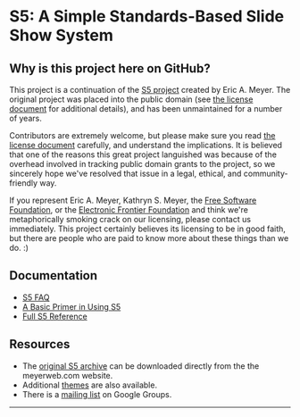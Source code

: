 # S5: A Simple Standards-Based Slide Show System #

## Why is this project here on GitHub?

This project is a continuation of the [S5 project][s5] created by Eric
A. Meyer. The original project was placed into the public domain (see
[the license document][license] for additional details), and has been
unmaintained for a number of years.

Contributors are extremely welcome, but please make sure you read [the
license document][license] carefully, and understand the implications.
It is believed that one of the reasons this great project languished was
because of the overhead involved in tracking public domain grants to the
project, so we sincerely hope we've resolved that issue in a legal,
ethical, and community-friendly way.

If you represent Eric A. Meyer, Kathryn S. Meyer, the [Free Software
Foundation][fsf], or the [Electronic Frontier Foundation][eff] and think
we're metaphorically smoking crack on our licensing, please contact us
immediately. This project certainly believes its licensing to be in good
faith, but there are people who are paid to know more about these things
than we do. :)

## Documentation

- [S5 FAQ][s5faq]
- [A Basic Primer in Using S5][primer]
- [Full S5 Reference][reference]

## Resources

- The [original S5 archive][v1.1] can be downloaded directly from the
  the meyerweb.com website.
- Additional [themes][themes] are also available.
- There is a [mailing list][list] on Google Groups.

- - - -
[s5]: http://meyerweb.com/eric/tools/s5/
[s5faq]: http://meyerweb.com/eric/tools/s5/faq.html
[primer]: http://meyerweb.com/eric/tools/s5/primer.html
[reference]: http://meyerweb.com/eric/tools/s5/structure-ref.html
[license]: http://github.com/CodeGnome/s5/blob/master/LICENSE.md
[v1.1]: http://meyerweb.com/eric/tools/s5/v/1.1/s5-11.zip
[themes]: http://meyerweb.com/eric/tools/s5/themes/
[list]: http://groups.google.com/group/s5project
[eff]: http://www.eff.org/
[fsf]: http://www.fsf.org/
